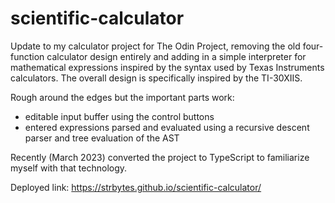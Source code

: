 # scientific-calculator
Update to my calculator project for The Odin Project, removing the old four-function calculator design entirely and adding in a simple interpreter for mathematical expressions inspired by the syntax used by Texas Instruments calculators. The overall design is specifically inspired by the TI-30XIIS.

Rough around the edges but the important parts work:
- editable input buffer using the control buttons
- entered expressions parsed and evaluated using a recursive descent parser and tree evaluation of the AST

Recently (March 2023) converted the project to TypeScript to familiarize myself with that technology.

Deployed link: https://strbytes.github.io/scientific-calculator/
